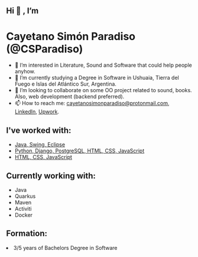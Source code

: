 <h2>Hi 👋 , I’m </h2>
<h1>Cayetano Simón Paradiso (@CSParadiso)</h1>
<ul>
  <li>👀 I’m interested in Literature, Sound and Software that could help people anyhow.</li>
  <li>🌱 I’m currently studying a Degree in Software in Ushuaia, Tierra del Fuego e Islas del Atlántico Sur, Argentina.</li>
  <li>💞️ I’m looking to collaborate on some OO project related to sound, books. Also, web development (backend preferred).</li>
  <li>📫 How to reach me: <a href="mailto:cayetanosimonparadiso@protonmail.com" target="_blank">cayetanosimonparadiso@protonmail.com</a>, 
    <a href="https://www.linkedin.com/in/cayetano-sim%C3%B3n-paradiso-99588018a/" target="_blank">LinkedIn</a>, 
    <a href="https://www.upwork.com/freelancers/~0155e243a43d3aa3e8">Upwork</a>.</li>
</ul> 

<h2>I've worked with:</h2>
<ul>
  <li><a href="https://github.com/CSParadiso/gestorEstablecimientoEducativo.git">Java, Swing, Eclipse</a></li>
  <li><a href="https://github.com/CSParadiso/peliCurApp.git">Python, Django, PostgreSQL, HTML, CSS, JavaScript</a></li>
  <li><a href="https://github.com/CSParadiso/simuladorProcesos.git">HTML, CSS, JavaScript</a></li>
</ul>

<h2>Currently working with:</h2>
<ul>
  <li>Java</li>
  <li>Quarkus</li>
  <li>Maven</li>
  <li>Activiti</li>
  <li>Docker</li>
</ul>
</h2>

<h2>Formation:</h2>
  <li>3/5 years of Bachelors Degree in Software</li>

<!---
CSParadiso/CSParadiso is a ✨ special ✨ repository because its `README.md` (this file) appears on your GitHub profile.
You can click the Preview link to take a look at your changes.
--->
